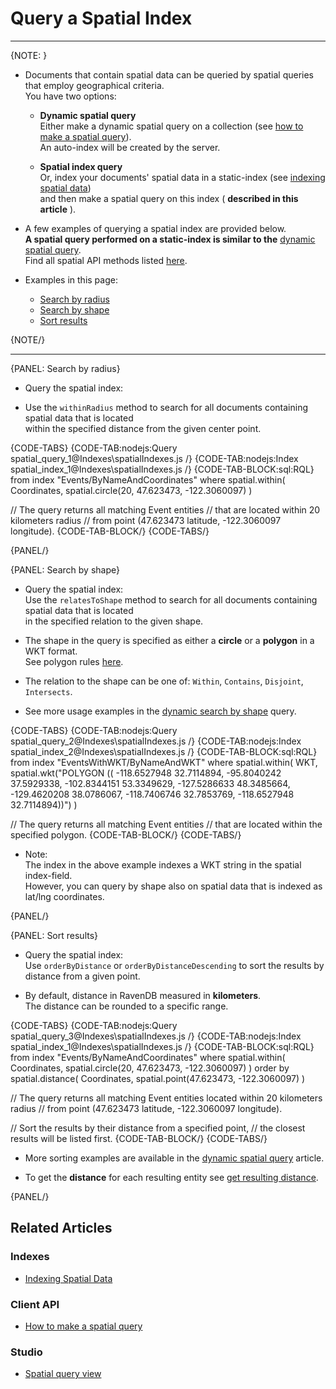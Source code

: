 # Query a Spatial Index

---

{NOTE: }

* Documents that contain spatial data can be queried by spatial queries that employ geographical criteria.  
  You have two options:

    * **Dynamic spatial query**  
      Either make a dynamic spatial query on a collection (see [how to make a spatial query](../../client-api/session/querying/how-to-make-a-spatial-query)).  
      An auto-index will be created by the server.

    * **Spatial index query**  
      Or, index your documents' spatial data in a static-index (see [indexing spatial data](../../indexes/indexing-spatial-data))  
      and then make a spatial query on this index ( **described in this article** ).

* A few examples of querying a spatial index are provided below.  
  **A spatial query performed on a static-index is similar to the** [dynamic spatial query](../../client-api/session/querying/how-to-make-a-spatial-query).  
  Find all spatial API methods listed [here](../../client-api/session/querying/how-to-make-a-spatial-query#spatial-api).  

* Examples in this page:
    * [Search by radius](../../indexes/querying/spatial#search-by-radius)
    * [Search by shape](../../indexes/querying/spatial#search-by-shape)
    * [Sort results](../../indexes/querying/spatial#sort-results)

{NOTE/}

---

{PANEL: Search by radius}

* Query the spatial index:

* Use the `withinRadius` method to search for all documents containing spatial data that is located  
  within the specified distance from the given center point.

{CODE-TABS}
{CODE-TAB:nodejs:Query spatial_query_1@Indexes\spatialIndexes.js /}
{CODE-TAB:nodejs:Index spatial_index_1@Indexes\spatialIndexes.js /}
{CODE-TAB-BLOCK:sql:RQL}
from index "Events/ByNameAndCoordinates"
where spatial.within(
    Coordinates,
    spatial.circle(20, 47.623473, -122.3060097)
)

// The query returns all matching Event entities
// that are located within 20 kilometers radius
// from point (47.623473 latitude, -122.3060097 longitude).
{CODE-TAB-BLOCK/}
{CODE-TABS/}

{PANEL/}

{PANEL: Search by shape}

* Query the spatial index:  
  Use the `relatesToShape` method to search for all documents containing spatial data that is located  
  in the specified relation to the given shape.

* The shape in the query is specified as either a **circle** or a **polygon** in a WKT format.  
  See polygon rules [here](../../client-api/session/querying/how-to-make-a-spatial-query#polygonRules).

* The relation to the shape can be one of: `Within`, `Contains`, `Disjoint`, `Intersects`.

* See more usage examples in the [dynamic search by shape](../../client-api/session/querying/how-to-make-a-spatial-query#search-by-shape) query.

{CODE-TABS}
{CODE-TAB:nodejs:Query spatial_query_2@Indexes\spatialIndexes.js /}
{CODE-TAB:nodejs:Index spatial_index_2@Indexes\spatialIndexes.js /}
{CODE-TAB-BLOCK:sql:RQL}
from index "EventsWithWKT/ByNameAndWKT"
where spatial.within(
    WKT,
    spatial.wkt("POLYGON ((
        -118.6527948 32.7114894,
        -95.8040242 37.5929338,
        -102.8344151 53.3349629,
        -127.5286633 48.3485664,
        -129.4620208 38.0786067,
        -118.7406746 32.7853769,
        -118.6527948 32.7114894))")
)

// The query returns all matching Event entities
// that are located within the specified polygon.
{CODE-TAB-BLOCK/}
{CODE-TABS/}

* Note:  
  The index in the above example indexes a WKT string in the spatial index-field.  
  However, you can query by shape also on spatial data that is indexed as lat/lng coordinates.

{PANEL/}

{PANEL: Sort results}

* Query the spatial index:  
  Use `orderByDistance` or `orderByDistanceDescending` to sort the results by distance from a given point.

* By default, distance in RavenDB measured in **kilometers**.  
  The distance can be rounded to a specific range.  

{CODE-TABS}
{CODE-TAB:nodejs:Query spatial_query_3@Indexes\spatialIndexes.js /}
{CODE-TAB:nodejs:Index spatial_index_1@Indexes\spatialIndexes.js /}
{CODE-TAB-BLOCK:sql:RQL}
from index "Events/ByNameAndCoordinates"
where spatial.within(
    Coordinates,
    spatial.circle(20, 47.623473, -122.3060097)
)
order by spatial.distance(
    Coordinates,
    spatial.point(47.623473, -122.3060097)
)

// The query returns all matching Event entities located within 20 kilometers radius
// from point (47.623473 latitude, -122.3060097 longitude).

// Sort the results by their distance from a specified point,
// the closest results will be listed first.
{CODE-TAB-BLOCK/}
{CODE-TABS/}

* More sorting examples are available in the [dynamic spatial query](../../client-api/session/querying/how-to-make-a-spatial-query#spatial-sorting) article.

* To get the **distance** for each resulting entity see [get resulting distance](../../client-api/session/querying/how-to-make-a-spatial-query#getResultingDistance).

{PANEL/}

## Related Articles

### Indexes

- [Indexing Spatial Data](../../indexes/indexing-spatial-data)

### Client API

- [How to make a spatial query](../../client-api/session/querying/how-to-make-a-spatial-query)

### Studio

- [Spatial query view](../../studio/database/queries/spatial-queries-map-view) 
